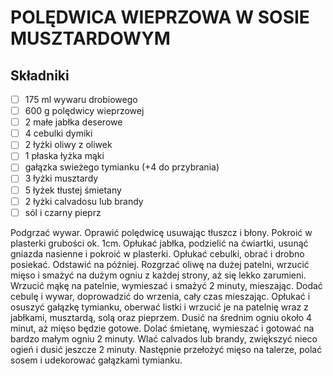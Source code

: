 # POLĘDWICA WIEPRZOWA W SOSIE MUSZTARDOWYM

## Składniki

* [ ] 175 ml wywaru drobiowego
* [ ] 600 g polędwicy wieprzowej
* [ ] 2 małe jabłka deserowe
* [ ] 4 cebulki dymiki
* [ ] 2 łyżki oliwy z oliwek
* [ ] 1 płaska łyżka mąki
* [ ] gałązka swieżego tymianku (+4 do przybrania) 
* [ ] 3 łyżki musztardy
* [ ] 5 łyżek tłustej śmietany
* [ ] 2 łyżki calvadosu lub brandy
* [ ] sól i czarny pieprz

Podgrzać wywar. Oprawić polędwicę usuwając tłuszcz i błony. Pokroić w plasterki grubości ok. 1cm. Opłukać jabłka, podzielić na ćwiartki, usunąć gniazda nasienne i pokroić w plasterki. Opłukać cebulki, obrać i drobno posiekać. Odstawić na później. Rozgrzać oliwę na dużej patelni, wrzucić mięso i smażyć na dużym ogniu z każdej strony, aż się lekko zarumieni. Wrzucić mąkę na patelnie, wymieszać i smażyć 2 minuty, mieszając. Dodać cebulę i wywar, doprowadzić do wrzenia, cały czas mieszając. Opłukać i osuszyć gałązkę tymianku, oberwać listki i wrzucić je na patelnię wraz z jabłkami, musztardą, solą oraz pieprzem. Dusić na średnim ogniu około 4 minut, aż mięso będzie gotowe. Dolać śmietanę, wymieszać i gotować na bardzo małym ogniu 2 minuty. Wlać calvados lub brandy, zwiększyć nieco ogień i dusić jeszcze 2 minuty. Następnie przełożyć mięso na talerze, polać sosem i udekorować gałązkami tymianku.